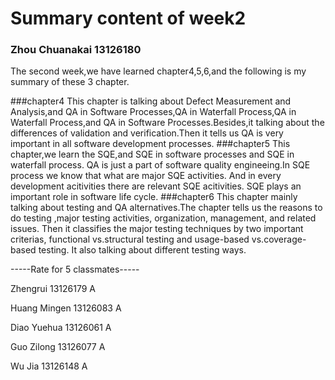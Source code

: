 Summary content of week2
===========================
### Zhou Chuanakai  13126180

The second week,we have learned chapter4,5,6,and the following is my summary of these 3 chapter.

###chapter4
  This chapter is talking about Defect Measurement and Analysis,and QA in Software Processes,QA in Waterfall Process,QA in Waterfall Process,and QA in Software Processes.Besides,it talking about the differences of validation and verification.Then it tells us QA is very important in all software development processes. 
###chapter5
  This chapter,we learn the SQE,and SQE in software processes and SQE in waterfall process. QA is just a part of software quality engineeing.In SQE process we know that what are major SQE activities. And in every development acitivities there are relevant SQE acitivities. SQE plays an important role in software life cycle.
###chapter6
  This chapter mainly talking about testing and QA alternatives.The chapter tells us the reasons to do testing ,major testing activities, organization, management, and related issues. Then it classifies the major testing techniques by two important criterias, functional vs.structural testing and usage-based vs.coverage-based testing. It also talking about different testing ways.


-----Rate for 5 classmates-----

Zhengrui 13126179 A

Huang Mingen 13126083 A

Diao Yuehua 13126061 A

Guo Zilong 13126077 A

Wu Jia 13126148 A

